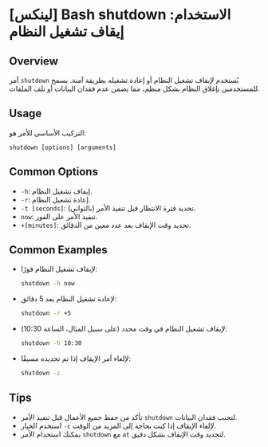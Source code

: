 # [لينكس] Bash shutdown الاستخدام: إيقاف تشغيل النظام

## Overview
أمر `shutdown` يُستخدم لإيقاف تشغيل النظام أو إعادة تشغيله بطريقة آمنة. يسمح للمستخدمين بإغلاق النظام بشكل منظم، مما يضمن عدم فقدان البيانات أو تلف الملفات.

## Usage
التركيب الأساسي للأمر هو:
```
shutdown [options] [arguments]
```

## Common Options
- `-h`: إيقاف تشغيل النظام.
- `-r`: إعادة تشغيل النظام.
- `-t [seconds]`: تحديد فترة الانتظار قبل تنفيذ الأمر (بالثواني).
- `now`: تنفيذ الأمر على الفور.
- `+[minutes]`: تحديد وقت الإيقاف بعد عدد معين من الدقائق.

## Common Examples
- لإيقاف تشغيل النظام فورًا:
  ```bash
  shutdown -h now
  ```

- لإعادة تشغيل النظام بعد 5 دقائق:
  ```bash
  shutdown -r +5
  ```

- لإيقاف تشغيل النظام في وقت محدد (على سبيل المثال، الساعة 10:30):
  ```bash
  shutdown -h 10:30
  ```

- لإلغاء أمر الإيقاف إذا تم تحديده مسبقًا:
  ```bash
  shutdown -c
  ```

## Tips
- تأكد من حفظ جميع الأعمال قبل تنفيذ الأمر `shutdown` لتجنب فقدان البيانات.
- استخدم الخيار `-c` لإلغاء الإيقاف إذا كنت بحاجة إلى المزيد من الوقت.
- يمكنك استخدام الأمر `shutdown` مع `at` لتحديد وقت الإيقاف بشكل دقيق.
